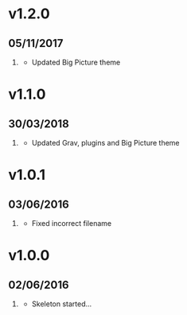 # v1.2.0
## 05/11/2017

1. [](#improved)
    * Updated Big Picture theme

# v1.1.0
## 30/03/2018

1. [](#improved)
    * Updated Grav, plugins and Big Picture theme

# v1.0.1
## 03/06/2016

1. [](#bugfix)
    * Fixed incorrect filename

# v1.0.0
## 02/06/2016

1. [](#new)
    * Skeleton started...
